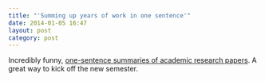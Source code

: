 ```yaml
---
title: "'Summing up years of work in one sentence'"
date: 2014-01-05 16:47
layout: post
category: post
---
```

Incredibly funny, [one-sentence summaries of academic research papers](http://lolmythesis.com/). A great way to  kick off the new semester.
